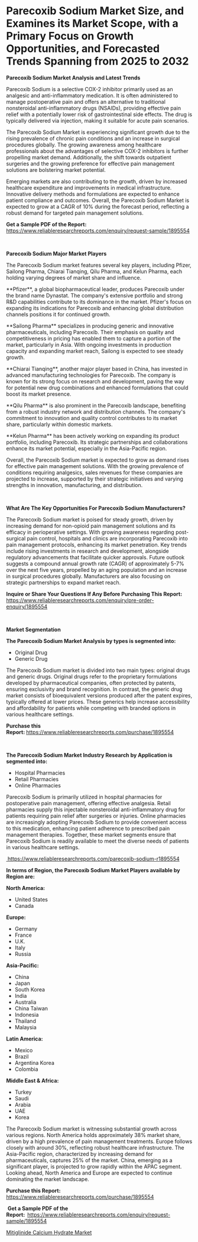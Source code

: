 <p><h1>Parecoxib Sodium Market Size, and Examines its Market Scope, with a Primary Focus on Growth Opportunities, and Forecasted Trends Spanning from 2025 to 2032</h1></p><p><strong>Parecoxib Sodium Market Analysis and Latest Trends</strong></p>
<p><p>Parecoxib Sodium is a selective COX-2 inhibitor primarily used as an analgesic and anti-inflammatory medication. It is often administered to manage postoperative pain and offers an alternative to traditional nonsteroidal anti-inflammatory drugs (NSAIDs), providing effective pain relief with a potentially lower risk of gastrointestinal side effects. The drug is typically delivered via injection, making it suitable for acute pain scenarios.</p><p>The Parecoxib Sodium Market is experiencing significant growth due to the rising prevalence of chronic pain conditions and an increase in surgical procedures globally. The growing awareness among healthcare professionals about the advantages of selective COX-2 inhibitors is further propelling market demand. Additionally, the shift towards outpatient surgeries and the growing preference for effective pain management solutions are bolstering market potential. </p><p>Emerging markets are also contributing to the growth, driven by increased healthcare expenditure and improvements in medical infrastructure. Innovative delivery methods and formulations are expected to enhance patient compliance and outcomes. Overall, the Parecoxib Sodium Market is expected to grow at a CAGR of 10% during the forecast period, reflecting a robust demand for targeted pain management solutions.</p></p>
<p><strong>Get a Sample PDF of the Report:&nbsp;</strong> <a href="https://www.reliableresearchreports.com/enquiry/request-sample/1895554?utm_campaign=2042&utm_medium=2&utm_source=Github&utm_content=ia&utm_term=08032025&utm_id=parecoxib-sodium">https://www.reliableresearchreports.com/enquiry/request-sample/1895554</a></p>
<p>&nbsp;</p>
<p><strong>Parecoxib Sodium Major Market Players</strong></p>
<p><p>The Parecoxib Sodium market features several key players, including Pfizer, Sailong Pharma, Chiarai Tianqing, Qilu Pharma, and Kelun Pharma, each holding varying degrees of market share and influence.</p><p>**Pfizer**, a global biopharmaceutical leader, produces Parecoxib under the brand name Dynastat. The company's extensive portfolio and strong R&D capabilities contribute to its dominance in the market. Pfizer's focus on expanding its indications for Parecoxib and enhancing global distribution channels positions it for continued growth.</p><p>**Sailong Pharma** specializes in producing generic and innovative pharmaceuticals, including Parecoxib. Their emphasis on quality and competitiveness in pricing has enabled them to capture a portion of the market, particularly in Asia. With ongoing investments in production capacity and expanding market reach, Sailong is expected to see steady growth.</p><p>**Chiarai Tianqing**, another major player based in China, has invested in advanced manufacturing technologies for Parecoxib. The company is known for its strong focus on research and development, paving the way for potential new drug combinations and enhanced formulations that could boost its market presence.</p><p>**Qilu Pharma** is also prominent in the Parecoxib landscape, benefiting from a robust industry network and distribution channels. The company's commitment to innovation and quality control contributes to its market share, particularly within domestic markets.</p><p>**Kelun Pharma** has been actively working on expanding its product portfolio, including Parecoxib. Its strategic partnerships and collaborations enhance its market potential, especially in the Asia-Pacific region.</p><p>Overall, the Parecoxib Sodium market is expected to grow as demand rises for effective pain management solutions. With the growing prevalence of conditions requiring analgesics, sales revenues for these companies are projected to increase, supported by their strategic initiatives and varying strengths in innovation, manufacturing, and distribution.</p></p>
<p>&nbsp;</p>
<p><strong>What Are The Key Opportunities For Parecoxib Sodium Manufacturers?</strong></p>
<p><p>The Parecoxib Sodium market is poised for steady growth, driven by increasing demand for non-opioid pain management solutions and its efficacy in perioperative settings. With growing awareness regarding post-surgical pain control, hospitals and clinics are incorporating Parecoxib into pain management protocols, enhancing its market penetration. Key trends include rising investments in research and development, alongside regulatory advancements that facilitate quicker approvals. Future outlook suggests a compound annual growth rate (CAGR) of approximately 5-7% over the next five years, propelled by an aging population and an increase in surgical procedures globally. Manufacturers are also focusing on strategic partnerships to expand market reach.</p></p>
<p><strong>Inquire or Share Your Questions If Any Before Purchasing This Report:</strong> <a href="https://www.reliableresearchreports.com/enquiry/pre-order-enquiry/1895554?utm_campaign=2042&utm_medium=2&utm_source=Github&utm_content=ia&utm_term=08032025&utm_id=parecoxib-sodium">https://www.reliableresearchreports.com/enquiry/pre-order-enquiry/1895554</a></p>
<p>&nbsp;</p>
<p><strong>Market Segmentation</strong></p>
<p><strong>The Parecoxib Sodium Market Analysis by types is segmented into:</strong></p>
<p><ul><li>Original Drug</li><li>Generic Drug</li></ul></p>
<p><p>The Parecoxib Sodium market is divided into two main types: original drugs and generic drugs. Original drugs refer to the proprietary formulations developed by pharmaceutical companies, often protected by patents, ensuring exclusivity and brand recognition. In contrast, the generic drug market consists of bioequivalent versions produced after the patent expires, typically offered at lower prices. These generics help increase accessibility and affordability for patients while competing with branded options in various healthcare settings.</p></p>
<p><strong>Purchase this Report:&nbsp;</strong><a href="https://www.reliableresearchreports.com/purchase/1895554?utm_campaign=2042&utm_medium=2&utm_source=Github&utm_content=ia&utm_term=08032025&utm_id=parecoxib-sodium">https://www.reliableresearchreports.com/purchase/1895554</a></p>
<p>&nbsp;</p>
<p><strong>The Parecoxib Sodium Market Industry Research by Application is segmented into:</strong></p>
<p><ul><li>Hospital Pharmacies</li><li>Retail Pharmacies</li><li>Online Pharmacies</li></ul></p>
<p><p>Parecoxib Sodium is primarily utilized in hospital pharmacies for postoperative pain management, offering effective analgesia. Retail pharmacies supply this injectable nonsteroidal anti-inflammatory drug for patients requiring pain relief after surgeries or injuries. Online pharmacies are increasingly adopting Parecoxib Sodium to provide convenient access to this medication, enhancing patient adherence to prescribed pain management therapies. Together, these market segments ensure that Parecoxib Sodium is readily available to meet the diverse needs of patients in various healthcare settings.</p></p>
<p><a href="https://www.reliableresearchreports.com/parecoxib-sodium-r1895554?utm_campaign=2042&utm_medium=2&utm_source=Github&utm_content=ia&utm_term=08032025&utm_id=parecoxib-sodium">&nbsp;https://www.reliableresearchreports.com/parecoxib-sodium-r1895554</a></p>
<p><strong>In terms of Region, the Parecoxib Sodium Market Players available by Region are:</strong></p>
<p>
    <p> <strong> North America: </strong>
        <ul>
            <li>United States</li>
            <li>Canada</li>
        </ul>
        </p> 
    <p> <strong> Europe: </strong>
        <ul>
            <li>Germany</li>
            <li>France</li>
            <li>U.K.</li>
            <li>Italy</li>
            <li>Russia</li>
        </ul>
        </p> 
    <p> <strong> Asia-Pacific: </strong>
        <ul>
            <li>China</li>
            <li>Japan</li>
            <li>South Korea</li>
            <li>India</li>
            <li>Australia</li>
            <li>China Taiwan</li>
            <li>Indonesia</li>
            <li>Thailand</li>
            <li>Malaysia</li>
        </ul>
        </p> 
    <p> <strong> Latin America: </strong>
        <ul>
            <li>Mexico</li>
            <li>Brazil</li>
            <li>Argentina Korea</li>
            <li>Colombia</li>
        </ul>
        </p> 
    <p> <strong> Middle East & Africa: </strong>
        <ul>
            <li>Turkey</li>
            <li>Saudi</li>
            <li>Arabia</li>
            <li>UAE</li>
            <li>Korea</li>
        </ul>
    </p>
    </p>
<p><p>The Parecoxib Sodium market is witnessing substantial growth across various regions. North America holds approximately 38% market share, driven by a high prevalence of pain management treatments. Europe follows closely with around 30%, reflecting robust healthcare infrastructure. The Asia-Pacific region, characterized by increasing demand for pharmaceuticals, captures 25% of the market. China, emerging as a significant player, is projected to grow rapidly within the APAC segment. Looking ahead, North America and Europe are expected to continue dominating the market landscape.</p></p>
<p><strong>Purchase this Report: </strong><a href="https://www.reliableresearchreports.com/purchase/1895554?utm_campaign=2042&utm_medium=2&utm_source=Github&utm_content=ia&utm_term=08032025&utm_id=parecoxib-sodium">https://www.reliableresearchreports.com/purchase/1895554</a></p>
<p>&nbsp;<strong>Get a Sample PDF of the Report:&nbsp;&nbsp;</strong><a href="https://www.reliableresearchreports.com/enquiry/request-sample/1895554?utm_campaign=2042&utm_medium=2&utm_source=Github&utm_content=ia&utm_term=08032025&utm_id=parecoxib-sodium">https://www.reliableresearchreports.com/enquiry/request-sample/1895554</a></p>
<p><strong></strong></p>
<p><p><a href="https://github.com/lindaopodray/Market-Research-Report-List-1/blob/main/mitiglinide-calcium-hydrate-market.md?utm_campaign=2042&utm_medium=2&utm_source=Github&utm_content=ia&utm_term=08032025&utm_id=parecoxib-sodium">Mitiglinide Calcium Hydrate Market</a></p></p>